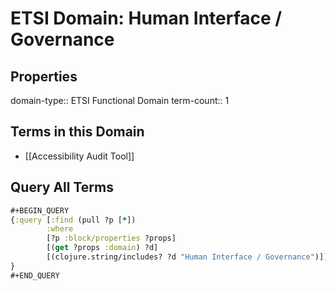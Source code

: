# ETSI Domain: Human Interface / Governance

## Properties
domain-type:: ETSI Functional Domain
term-count:: 1

## Terms in this Domain

- [[Accessibility Audit Tool]]

## Query All Terms
```clojure
#+BEGIN_QUERY
{:query [:find (pull ?p [*])
        :where
        [?p :block/properties ?props]
        [(get ?props :domain) ?d]
        [(clojure.string/includes? ?d "Human Interface / Governance")]]
}
#+END_QUERY
```